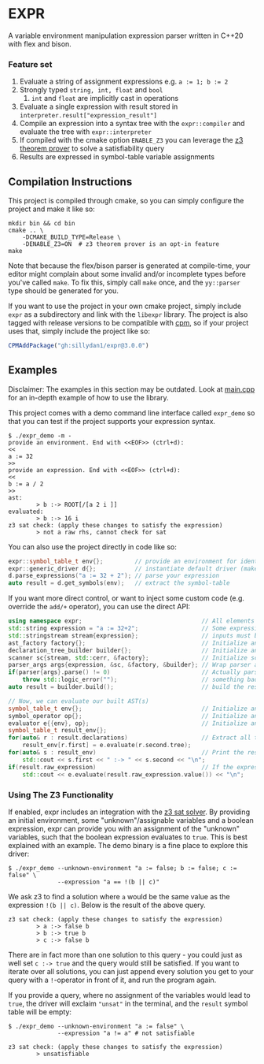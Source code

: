 # EXPR
A variable environment manipulation expression parser written in C++20 with flex and bison.
### Feature set
 1. Evaluate a string of assignment expressions e.g. `a := 1; b := 2`
 2. Strongly typed `string, int, float` and `bool`
    1. `int` and `float` are implicitly cast in operations
 3. Evaluate a single expression with result stored in `interpreter.result["expression_result"]`
 4. Compile an expression into a syntax tree with the `expr::compiler` and evaluate the tree with `expr::interpreter`
 5. If compiled with the cmake option `ENABLE_Z3` you can leverage the [z3 theorem prover](https://github.com/Z3Prover/z3) to solve a satisfiability query
 6. Results are expressed in symbol-table variable assignments

## Compilation Instructions
This project is compiled through cmake, so you can simply configure the project and make it like so:
```shell
mkdir bin && cd bin
cmake .. \
    -DCMAKE_BUILD_TYPE=Release \
    -DENABLE_Z3=ON  # z3 theorem prover is an opt-in feature
make
```
Note that because the flex/bison parser is generated at compile-time, your editor might complain about some invalid
and/or incomplete types before you've called `make`. To fix this, simply call `make` once, and the `yy::parser` type should
be generated for you.

If you want to use the project in your own cmake project, simply include `expr` as a subdirectory and link
with the `libexpr` library. The project is also tagged with release versions to be compatible with [cpm](https://github.com/cpm-cmake/CPM.cmake),
so if your project uses that, simply include the project like so:
```cmake
CPMAddPackage("gh:sillydan1/expr@3.0.0")
```

## Examples
Disclaimer: The examples in this section may be outdated. Look at [main.cpp](src/main.cpp) for an in-depth example of how to use the library.

This project comes with a demo command line interface called `expr_demo` so that you
can test if the project supports your expression syntax.  
```
$ ./expr_demo -m -
provide an environment. End with <<EOF>> (ctrl+d):
<<
a := 32
>>
provide an expression. End with <<EOF>> (ctrl+d):
<<
b := a / 2
>>
ast:
        > b :-> ROOT[/[a 2 i ]]
evaluated:
        > b :-> 16 i
z3 sat check: (apply these changes to satisfy the expression)
        > not a raw rhs, cannot check for sat
```

You can also use the project directly in code like so: 
```c++
expr::symbol_table_t env{};         // provide an environment for identifier lookup(s)
expr::generic_driver d{};           // instantiate default driver (make sure to link with libexpr_generic_driver.so for this
d.parse_expressions("a := 32 + 2"); // parse your expression
auto result = d.get_symbols(env);   // extract the symbol-table 
```

If you want more direct control, or want to inject some custom code (e.g. override the `add/+` operator), you can use the direct API:
```c++
using namespace expr;                                  // All elements are in the expr:: namespace
std::string expression = "a := 32+2";                  // Some expression string
std::stringstream stream{expression};                  // inputs must be wrapped in a c++ stream
ast_factory factory{};                                 // Initialize an overridable ast factory
declaration_tree_builder builder{};                    // Initialize an overridable tree builder
scanner sc{stream, std::cerr, &factory};               // Initialize scanner with input stream - write errors to std::cerr
parser_args args{expression, &sc, &factory, &builder}; // Wrap parser arguments
if(parser{args}.parse() != 0)                          // Actually parse the expression(s)
    throw std::logic_error("");                        // something bad happened either throw or handle the error
auto result = builder.build();                         // build the resulting AST(s)

// Now, we can evaluate our built AST(s)
symbol_table_t env{};                                  // Initialize an environment for identifier lookup
symbol_operator op{};                                  // Initialize an overridable operator collection
evaluator e{{env}, op};                                // Initialize an evaluator tree-visitor
symbol_table_t result_env{};
for(auto& r : result.declarations)                     // Extract all the declarations
    result_env[r.first] = e.evaluate(r.second.tree);
for(auto& s : result_env)                              // Print the resulting declarations
    std::cout << s.first << " :-> " << s.second << "\n";
if(result.raw_expression)                              // If the expression is just a RHS expression, print it
    std::cout << e.evaluate(result.raw_expression.value()) << "\n";
```

### Using The Z3 Functionality
If enabled, expr includes an integration with the [z3 sat solver](https://github.com/Z3Prover/z3). 
By providing an initial environment, some "unknown"/assignable variables and a boolean expression, 
expr can provide you with an assignment  of the "unknown" variables, such that the boolean expression evaluates to `true`.
This is best explained with an example. The demo binary is a fine place to explore this driver:
```shell
$ ./expr_demo --unknown-environment "a := false; b := false; c := false" \
              --expression "a == !(b || c)" 
```
We ask z3 to find a solution where `a` would be the same value as the expression `!(b || c)`. 
Below is the result of the above query.
```
z3 sat check: (apply these changes to satisfy the expression)
        > a :-> false b
        > b :-> true b
        > c :-> false b
```
There are in fact more than one solution to this query - you could just as well set `c :-> true` and the query would still
be satisfied. 
If you want to iterate over all solutions, you can just append every solution you get to your query with a `!`-operator in front of it, and run the program again.

If you provide a query, where no assignment of the variables would lead to `true`, the driver will exclaim `"unsat"` in the terminal, and the `result` symbol table will be empty:
```shell
$ ./expr_demo --unknown-environment "a := false" \
              --expression "a != a" # not satisfiable
```
```
z3 sat check: (apply these changes to satisfy the expression)
        > unsatisfiable
```
